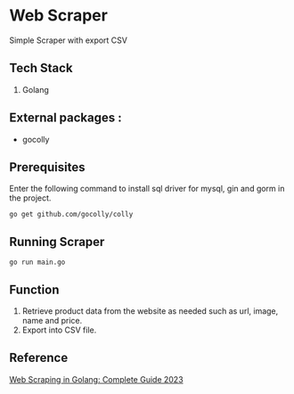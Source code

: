 # Web Scraper

Simple Scraper with export CSV

## Tech Stack
1. Golang

## External packages :
* gocolly

## Prerequisites
Enter the following command to install sql driver for mysql, gin and gorm in the project.
```
go get github.com/gocolly/colly
```

## Running Scraper
```
go run main.go
```

## Function
1. Retrieve product data from the website as needed such as url, image, name and price.
2. Export into CSV file.

## Reference
[Web Scraping in Golang: Complete Guide 2023](https://www.zenrows.com/blog/web-scraping-golang#advanced-techniques-in-web-scraping-with-golang)

